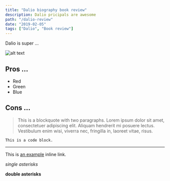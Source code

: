 ```yaml
---
title: "Dalio biography book review"
description: Dalio pricipals are awesome
path: "/dalio-review"
date: "2019-02-05"
tags: ["Dalio", "Book review"]
---
```


Dalio is super ...

![alt text](/images/gatsby-astronaut.png)

## Pros ...

- Red
- Green
- Blue

## Cons ...

> This is a blockquote with two paragraphs. Lorem ipsum dolor sit amet,
> consectetuer adipiscing elit. Aliquam hendrerit mi posuere lectus.
> Vestibulum enim wisi, viverra nec, fringilla in, laoreet vitae, risus.

    This is a code block.

---

This is [an example](http://example.com/ "Title") inline link.

_single asterisks_

**double asterisks**
